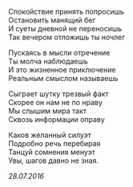 Спокойствие принять попросишь  
Остановить манящий бег  
И суеты дневной не переносишь  
Так вечером отложишь ты ночлег  

Пускаясь в мысли отречение  
Ты молча наблюдаешь  
И это жизненное приключение  
Реальным смыслом называешь  

Сыграет шутку трезвый факт  
Скорее он нам не по нраву  
Мы слышим мира такт  
Сквозь информации оправу  

Каков желанный силуэт  
Подробно речь перебирая  
Танцуй сомнения менуэт  
Увы, шагов давно не зная.  

*28.07.2016*